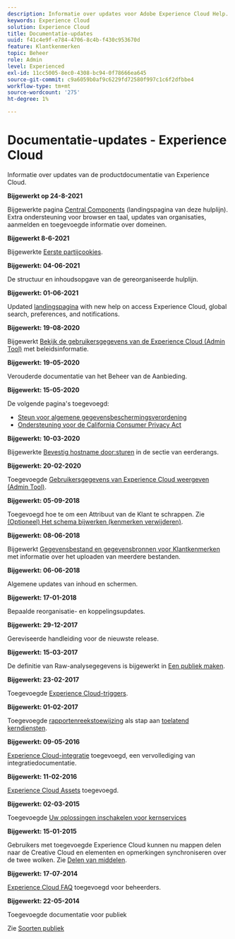 ```yaml
---
description: Informatie over updates voor Adobe Experience Cloud Help.
keywords: Experience Cloud
solution: Experience Cloud
title: Documentatie-updates
uuid: f41c4e9f-e784-4706-8c4b-f430c953670d
feature: Klantkenmerken
topic: Beheer
role: Admin
level: Experienced
exl-id: 11cc5005-8ec0-4308-bc94-0f78666ea645
source-git-commit: c9a6059b0af9c6229fd72580f997c1c6f2dfbbe4
workflow-type: tm+mt
source-wordcount: '275'
ht-degree: 1%

---
```


# Documentatie-updates - Experience Cloud

Informatie over updates van de productdocumentatie van Experience Cloud.

**Bijgewerkt op 24-8-2021**

Bijgewerkte pagina [Central Components](experience-cloud.md) (landingspagina van deze hulplijn). Extra ondersteuning voor browser en taal, updates van organisaties, aanmelden en toegevoegde informatie over domeinen.

**Bijgewerkt 8-6-2021**

Bijgewerkte [Eerste partijcookies](cookies-first-party.md).

**Bijgewerkt: 04-06-2021**

De structuur en inhoudsopgave van de gereorganiseerde hulplijn.

**Bijgewerkt: 01-06-2021**

Updated [landingspagina](experience-cloud.md) with new help on access Experience Cloud, global search, preferences, and notifications.

**Bijgewerkt: 19-08-2020**

Bijgewerkt [Bekijk de gebruikersgegevens van de Experience Cloud (Admin Tool)](admin-tool-experience-cloud.md) met beleidsinformatie.

**Bijgewerkt: 19-05-2020**

Verouderde documentatie van het Beheer van de Aanbieding.

**Bijgewerkt: 15-05-2020**

De volgende pagina&#39;s toegevoegd:

* [Steun voor algemene gegevensbeschermingsverordening](gdpr.md)
* [Ondersteuning voor de California Consumer Privacy Act](ccpa.md)

**Bijgewerkt: 10-03-2020**

Bijgewerkte [Bevestig hostname door:sturen](cookies-first-party.md#validate) in de sectie van eerderangs.

**Bijgewerkt: 20-02-2020**

Toegevoegde [Gebruikersgegevens van Experience Cloud weergeven (Admin Tool)](admin-tool-experience-cloud.md).

**Bijgewerkt: 05-09-2018**

Toegevoegd hoe te om een Attribuut van de Klant te schrappen. Zie [(Optioneel) Het schema bijwerken (kenmerken verwijderen)](t-crs-usecase.md#task_6568898BB7C44A42ABFB86532B89063C).

**Bijgewerkt: 08-06-2018**

Bijgewerkt [Gegevensbestand en gegevensbronnen voor Klantkenmerken](crs-data-file.md#concept_DE908F362DF24172BFEF48E1797DAF19) met informatie over het uploaden van meerdere bestanden.

**Bijgewerkt: 06-06-2018**

Algemene updates van inhoud en schermen.

**Bijgewerkt: 17-01-2018**

Bepaalde reorganisatie- en koppelingsupdates.

**Bijgewerkt: 29-12-2017**

Gereviseerde handleiding voor de nieuwste release.

**Bijgewerkt: 15-03-2017**

De definitie van Raw-analysegegevens is bijgewerkt in [Een publiek maken](t-audience-create.md#task_37F407F58BF9459493BB8E968CDFE737).

**Bijgewerkt: 23-02-2017**

Toegevoegde [Experience Cloud-triggers](triggers.md#concept_887B30241B3E4DB0A2553B2996E2D4FB).

**Bijgewerkt: 01-02-2017**

Toegevoegde [rapportenreekstoewijzing](core-services.md#concept_apg_zq2_rw) als stap aan [toelatend kerndiensten](core-services.md#concept_07ED1D5C64234E77976E6D572E78FB9C).

**Bijgewerkt: 09-05-2016**

[Experience Cloud-integratie](marketing-cloud-integrations.md#concept_9E6D3E37D1E3452E8CCCFA92AF034F90) toegevoegd, een vervollediging van integratiedocumentatie.

**Bijgewerkt: 11-02-2016**

[Experience Cloud Assets](experience-cloud-assets.md#concept_DDA5224C907D4A4F817D795DA0ED64D0) toegevoegd.

**Bijgewerkt: 02-03-2015**

Toegevoegde [Uw oplossingen inschakelen voor kernservices](core-services.md#concept_07ED1D5C64234E77976E6D572E78FB9C)

**Bijgewerkt: 15-01-2015**

Gebruikers met toegevoegde Experience Cloud kunnen nu mappen delen naar de Creative Cloud en elementen en opmerkingen synchroniseren over de twee wolken. Zie [Delen van middelen](creative-cloud.md#concept_3E5A34C3459047D5965F900788A9BA68).

**Bijgewerkt: 17-07-2014**

[Experience Cloud FAQ](faq.md#concept_13219B4E51784577B6FF78AAA203DE91) toegevoegd voor beheerders.

**Bijgewerkt: 22-05-2014**

Toegevoegde documentatie voor publiek

Zie [Soorten publiek](audience-library.md#topic_679810123CAA4E0CA4FA3417FB0100C7)
